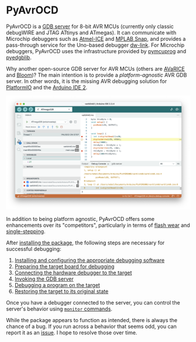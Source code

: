 # PyAvrOCD

PyAvrOCD is a [GDB server](https://sourceware.org/gdb/current/onlinedocs/gdb.html/Server.html) for 8-bit AVR MCUs (currently only classic debugWIRE and JTAG ATtinys and ATmegas). It can communicate with Microchip debuggers such as [Atmel-ICE](https://www.microchip.com/en-us/development-tool/atatmel-ice) and [MPLAB Snap](https://www.microchip.com/en-us/development-tool/pg164100), and provides a pass-through service for the Uno-based debugger [dw-link](https://github.com/felias-fogg/dw-link). For Microchip debuggers, PyAvrOCD uses the infrastructure provided by [pymcuprog](https://github.com/microchip-pic-avr-tools/pymcuprog) and [pyedgblib](https://github.com/microchip-pic-avr-tools/pyedbglib).

Why another open-source GDB server for AVR MCUs (others are [AVaRICE](https://github.com/avrdudes/avarice) and [Bloom](https://bloom.oscillate.io))? The main intention is to provide a *platform-agnostic* AVR GDB server. In other words, it is the missing AVR debugging solution for [PlatformIO](https://platformio.org) and the [Arduino IDE 2](https://www.arduino.cc/en/software/).

![ide2-6](https://raw.githubusercontent.com/felias-fogg/PyAvrOCD/refs/heads/main/docs/pics/ide2-6.png)

In addition to being platform agnostic, PyAvrOCD offers some enhancements over its "competitors", particularly in terms of [flash wear](https://arduino-craft-corner.de/index.php/2025/05/05/stop-and-go/) and [single-stepping](https://arduino-craft-corner.de/index.php/2025/03/19/interrupted-and-very-long-single-steps/).

After [installing the package](install-link.md), the following steps are necessary for successful debugging:

1. [Installing and configuring the appropriate debugging software](debugging-software.md)
2. [Preparing the target board for debugging](board-preparation.md)
3. [Connecting the hardware debugger to the target](connect-to-target.md)
4. [Invoking the GDB server](command-line-options.md)
5. [Debugging a program on the target](debugging.md)
6. [Restoring the target to its original state](restore-original-state.md)

Once you have a debugger connected to the server, you can control the server's behavior using [`monitor` commands](monitor-commands.md).

While the package appears to function as intended, there is always the chance of a bug. If you run across a behavior that seems odd, you can report it as an [issue](https://github.com/felias-fogg/PyAvrOCD/issues). I hope to resolve those over time.

